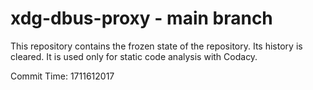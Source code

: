 # xdg-dbus-proxy - main branch

This repository contains the frozen state of the repository.
Its history is cleared. It is used only for static code
analysis with Codacy.

Commit Time: 1711612017